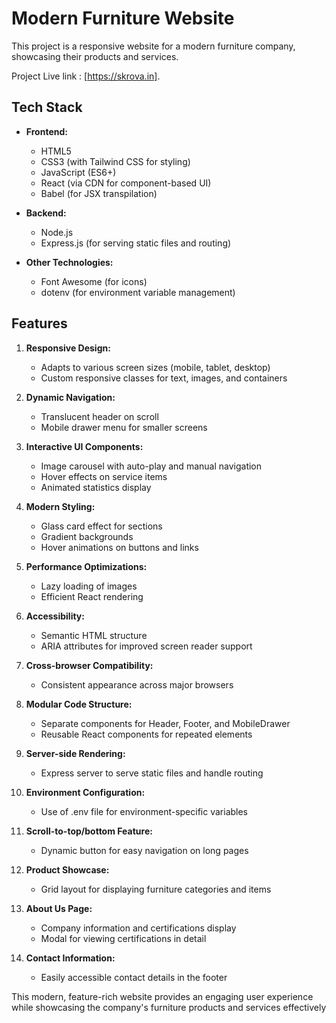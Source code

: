 # Modern Furniture Website

This project is a responsive website for a modern furniture company, showcasing their products and services.

Project Live link : [https://skrova.in].

## Tech Stack

- **Frontend:**
  - HTML5
  - CSS3 (with Tailwind CSS for styling)
  - JavaScript (ES6+)
  - React (via CDN for component-based UI)
  - Babel (for JSX transpilation)

- **Backend:**
  - Node.js
  - Express.js (for serving static files and routing)

- **Other Technologies:**
  - Font Awesome (for icons)
  - dotenv (for environment variable management)

## Features

1. **Responsive Design:**
   - Adapts to various screen sizes (mobile, tablet, desktop)
   - Custom responsive classes for text, images, and containers

2. **Dynamic Navigation:**
   - Translucent header on scroll
   - Mobile drawer menu for smaller screens

3. **Interactive UI Components:**
   - Image carousel with auto-play and manual navigation
   - Hover effects on service items
   - Animated statistics display

4. **Modern Styling:**
   - Glass card effect for sections
   - Gradient backgrounds
   - Hover animations on buttons and links

5. **Performance Optimizations:**
   - Lazy loading of images
   - Efficient React rendering

6. **Accessibility:**
   - Semantic HTML structure
   - ARIA attributes for improved screen reader support

7. **Cross-browser Compatibility:**
   - Consistent appearance across major browsers

8. **Modular Code Structure:**
   - Separate components for Header, Footer, and MobileDrawer
   - Reusable React components for repeated elements

9. **Server-side Rendering:**
   - Express server to serve static files and handle routing

10. **Environment Configuration:**
    - Use of .env file for environment-specific variables

11. **Scroll-to-top/bottom Feature:**
    - Dynamic button for easy navigation on long pages

12. **Product Showcase:**
    - Grid layout for displaying furniture categories and items

13. **About Us Page:**
    - Company information and certifications display
    - Modal for viewing certifications in detail

14. **Contact Information:**
    - Easily accessible contact details in the footer

This modern, feature-rich website provides an engaging user experience while showcasing the company's furniture products and services effectively

